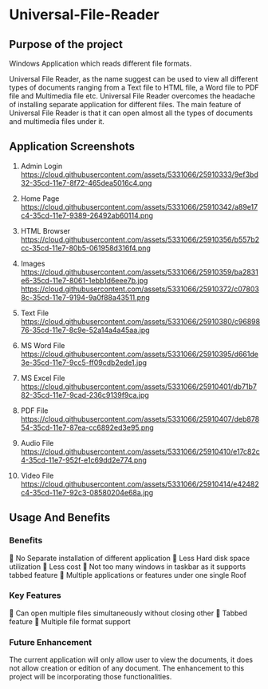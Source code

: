 # Universal-File-Reader
## Purpose of the project

Windows Application which reads different file formats.

Universal File Reader, as the name suggest can be used to view all different types of
documents ranging from a Text file to HTML file, a Word file to PDF file and Multimedia file etc.
Universal File Reader overcomes the headache of installing separate application for different files.
The main feature of Universal File Reader is that it can open almost all the types of documents and
multimedia files under it.

## Application Screenshots
1. Admin Login
https://cloud.githubusercontent.com/assets/5331066/25910333/9ef3bd32-35cd-11e7-8f72-465dea5016c4.png

2. Home Page
https://cloud.githubusercontent.com/assets/5331066/25910342/a89e17c4-35cd-11e7-9389-26492ab60114.png

3. HTML Browser
https://cloud.githubusercontent.com/assets/5331066/25910356/b557b2cc-35cd-11e7-80b5-061958d316f4.png

4. Images
https://cloud.githubusercontent.com/assets/5331066/25910359/ba2831e6-35cd-11e7-8061-1ebb1d6eee7b.jpg
https://cloud.githubusercontent.com/assets/5331066/25910372/c078038c-35cd-11e7-9194-9a0f88a43511.png

5. Text File
https://cloud.githubusercontent.com/assets/5331066/25910380/c9689876-35cd-11e7-8c9e-52a14a4a45aa.jpg

6. MS Word File
https://cloud.githubusercontent.com/assets/5331066/25910395/d661de3e-35cd-11e7-9cc5-ff09cdb2ede1.jpg

7. MS Excel File
https://cloud.githubusercontent.com/assets/5331066/25910401/db71b782-35cd-11e7-9cad-236c9139f9ca.jpg

8. PDF File
https://cloud.githubusercontent.com/assets/5331066/25910407/deb87854-35cd-11e7-87ea-cc6892ed3e95.png

9. Audio File
https://cloud.githubusercontent.com/assets/5331066/25910410/e17c82c4-35cd-11e7-952f-e1c69dd2e774.png

10. Video File
https://cloud.githubusercontent.com/assets/5331066/25910414/e42482c4-35cd-11e7-92c3-08580204e68a.jpg


## Usage And Benefits
### Benefits
 No Separate installation of different application
 Less Hard disk space utilization
 Less cost
 Not too many windows in taskbar as it supports tabbed feature
 Multiple applications or features under one single Roof

### Key Features
 Can open multiple files simultaneously without closing other
 Tabbed feature
 Multiple file format support

### Future Enhancement
The current application will only allow user to view the documents, it does
not allow creation or edition of any document. The enhancement to this project will be
incorporating those functionalities.
